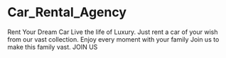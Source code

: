 # Car_Rental_Agency
Rent Your Dream Car Live the life of Luxury. Just rent a car of your wish from our vast collection. Enjoy every moment with your family Join us to make this family vast.  JOIN US
